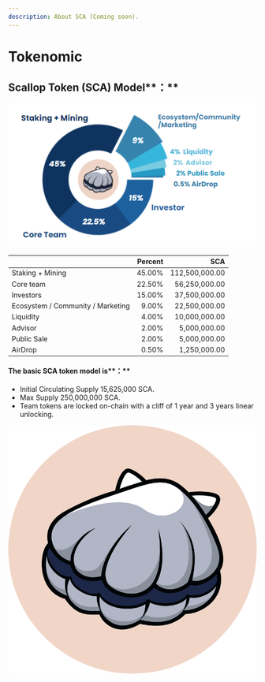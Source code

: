 ```yaml
---
description: About SCA (Coming soon).
---
```


# Tokenomic

## **Scallop** Token **(SCA)** Model**：**

![](../.gitbook/assets/scatoken.png)

|                                   | Percent |            SCA |
| --------------------------------- | ------: | -------------: |
| Staking + Mining                  |  45.00% | 112,500,000.00 |
| Core team                         |  22.50% |  56,250,000.00 |
| Investors                         |  15.00% |  37,500,000.00 |
| Ecosystem / Community / Marketing |   9.00% |  22,500,000.00 |
| Liquidity                         |   4.00% |  10,000,000.00 |
| Advisor                           |   2.00% |   5,000,000.00 |
| Public Sale                       |   2.00% |   5,000,000.00 |
| AirDrop                           |   0.50% |   1,250,000.00 |

#### The basic SCA token model is**：**

* Initial Circulating Supply 15,625,000 SCA.&#x20;
* Max Supply 250,000,000 SCA.&#x20;
* Team tokens are locked on-chain with a cliff of 1 year and 3 years linear unlocking.



![](../.gitbook/assets/scallop.svg)



####
